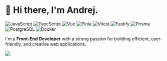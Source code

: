 # 👋 Hi there, I'm Andrej.

![JavaScript](https://img.shields.io/badge/-JavaScript-F7DF1E?style=for-the-badge&logo=javascript&logoColor=black) ![TypeScript](https://img.shields.io/badge/-TypeScript-3178C6?style=for-the-badge&logo=typescript&logoColor=white)    ![Vue](https://img.shields.io/badge/-Vue-4FC08D?style=for-the-badge&logo=vue.js&logoColor=white) ![Pinia](https://img.shields.io/badge/-Pinia-ecb732?style=for-the-badge&logo=vue.js&logoColor=white)  ![Vitest](https://img.shields.io/badge/-Vitest-6E9F18?style=for-the-badge&logo=vitest&logoColor=white) ![Fastify](https://img.shields.io/badge/-Fastify-000000?style=for-the-badge&logo=fastify&logoColor=white)  ![Prisma](https://img.shields.io/badge/-Prisma-2D3748?style=for-the-badge&logo=prisma&logoColor=white)   ![PostgreSQL](https://img.shields.io/badge/-PostgreSQL-4169E1?style=for-the-badge&logo=postgresql&logoColor=white) ![Docker](https://img.shields.io/badge/-Docker-2496ED?style=for-the-badge&logo=docker&logoColor=white)


I'm a **Front-End Developer** with a strong passion for building efficient, user-friendly, and creative web applications.  

![](https://komarev.com/ghpvc/?username=begprod)
